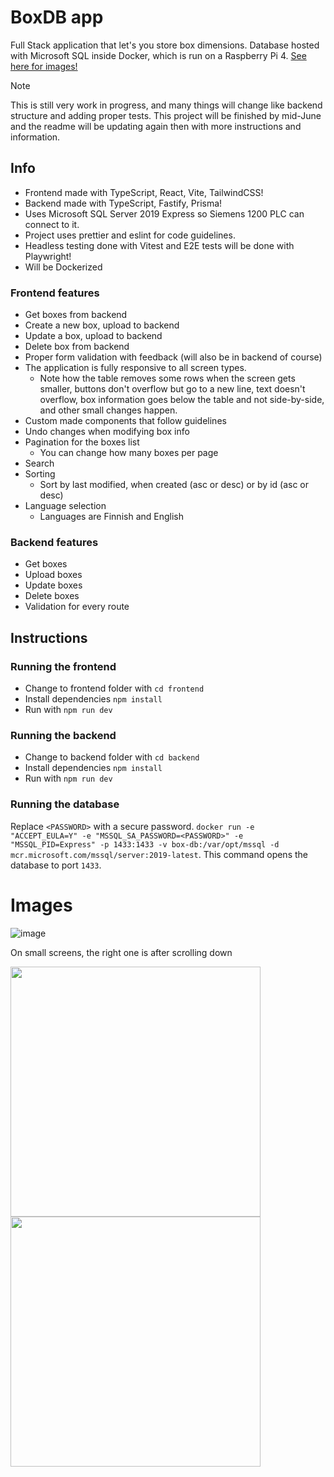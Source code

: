 # BoxDB app

Full Stack application that let's you store box dimensions. Database hosted with Microsoft SQL inside Docker, which is run on a Raspberry Pi 4. [See here for images!](#images)

> [!NOTE]
This is still very work in progress, and many things will change like backend structure and adding proper tests. This project will be finished by mid-June and the readme will be updating again then with more instructions and information.


## Info
- Frontend made with TypeScript, React, Vite, TailwindCSS!
- Backend made with TypeScript, Fastify, Prisma!
- Uses Microsoft SQL Server 2019 Express so Siemens 1200 PLC can connect to it.
- Project uses prettier and eslint for code guidelines.
- Headless testing done with Vitest and E2E tests will be done with Playwright!
- Will be Dockerized

### Frontend features
- Get boxes from backend
- Create a new box, upload to backend
- Update a box, upload to backend
- Delete box from backend
- Proper form validation with feedback (will also be in backend of course)
- The application is fully responsive to all screen types.
  - Note how the table removes some rows when the screen gets smaller, buttons don't overflow but go to a new line, text doesn't overflow, box information goes below the table and not side-by-side, and other small changes happen.
- Custom made components that follow guidelines
- Undo changes when modifying box info
- Pagination for the boxes list
  - You can change how many boxes per page
- Search
- Sorting
  - Sort by last modified, when created (asc or desc) or by id (asc or desc)
- Language selection
  - Languages are Finnish and English

### Backend features
- Get boxes
- Upload boxes
- Update boxes
- Delete boxes
- Validation for every route

## Instructions

### Running the frontend

- Change to frontend folder with `cd frontend`
- Install dependencies `npm install`
- Run with `npm run dev`

### Running the backend

- Change to backend folder with `cd backend`
- Install dependencies `npm install`
- Run with `npm run dev`

### Running the database
 Replace `<PASSWORD>` with a secure password. `docker run -e "ACCEPT_EULA=Y" -e "MSSQL_SA_PASSWORD=<PASSWORD>" -e "MSSQL_PID=Express" -p 1433:1433 -v box-db:/var/opt/mssql -d mcr.microsoft.com/mssql/server:2019-latest`. This command opens the database to port `1433`.

# Images

![image](https://github.com/kristianka/boxdb-app/assets/49764796/c0e14723-8d8f-4657-9b0e-e7e19a3413df)

On small screens, the right one is after scrolling down

<p float="left">
  <img src="https://github.com/kristianka/boxdb-app/assets/49764796/6aa6e802-1d04-4182-b1f3-a73c23a59b47" width="400" />
  <img src="https://github.com/kristianka/boxdb-app/assets/49764796/0747a8d8-3466-47b2-875f-063ddbff93b7" width="400" /> 
</p>


